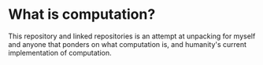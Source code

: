 # What is computation?

This repository and linked repositories is an attempt at unpacking for myself and anyone that ponders on what computation is, and humanity's current implementation of computation.
